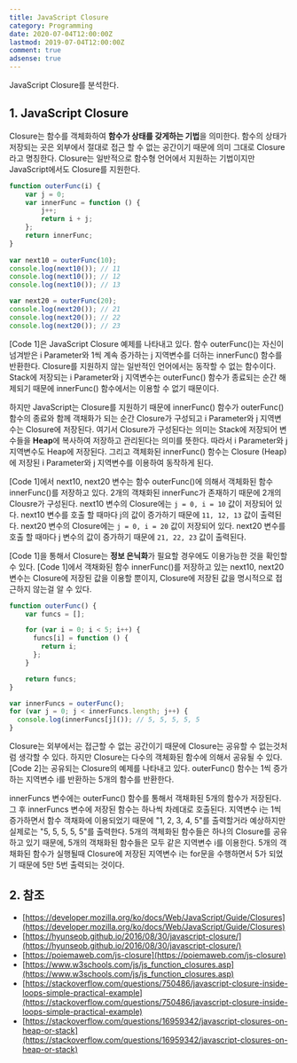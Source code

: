 ```yaml
---
title: JavaScript Closure
category: Programming
date: 2020-07-04T12:00:00Z
lastmod: 2019-07-04T12:00:00Z
comment: true
adsense: true
---
```


JavaScript Closure를 분석한다.

## 1. JavaScript Closure

Closure는 함수를 객체화하여 **함수가 상태를 갖게하는 기법**을 의미한다. 함수의 상태가 저장되는 곳은 외부에서 절대로 접근 할 수 없는 공간이기 때문에 의미 그대로 Closure라고 명칭한다. Closure는 일반적으로 함수형 언어에서 지원하는 기법이지만 JavaScript에서도 Closure를 지원한다.

```javascript {caption="[Code 1] JavaScript Closure", linenos=table}
function outerFunc(i) {
    var j = 0;
    var innerFunc = function () {
        j++;
        return i + j;
    };
    return innerFunc;
}
  
var next10 = outerFunc(10);
console.log(next10()); // 11
console.log(next10()); // 12
console.log(next10()); // 13

var next20 = outerFunc(20);
console.log(next20()); // 21
console.log(next20()); // 22
console.log(next20()); // 23
```

[Code 1]은 JavaScript Closure 예제를 나타내고 있다. 함수 outerFunc()는 자신이 넘겨받은 i Parameter와 1씩 계속 증가하는 j 지역변수를 더하는 innerFunc() 함수를 반환한다. Closure를 지원하지 않는 일반적인 언어에서는 동작할 수 없는 함수이다. Stack에 저장되는 i Parameter와 j 지역변수는 outerFunc() 함수가 종료되는 순간 해제되기 때문에 innerFunc() 함수에서는 이용할 수 없기 때문이다.

하지만 JavaScript는 Closure를 지원하기 때문에 innerFunc() 함수가 outerFunc() 함수의 종료와 함께 객채화가 되는 순간 Closure가 구성되고 i Parameter와 j 지역변수는 Closure에 저장된다. 여기서 Closure가 구성된다는 의미는 Stack에 저장되어 변수들을 **Heap**에 복사하여 저장하고 관리된다는 의미를 뜻한다. 따라서 i Parameter와 j 지역변수도 Heap에 저장된다. 그리고 객체화된 innerFunc() 함수는 Closure (Heap)에 저장된 i Parameter와 j 지역변수를 이용하여 동작하게 된다.

[Code 1]에서 next10, next20 변수는 함수 outerFunc()에 의해서 객체화된 함수 innerFunc()를 저장하고 있다. 2개의 객채화된 innerFunc가 존재하기 때문에 2개의 Clousre가 구성된다. next10 변수의 Closure에는 `j = 0, i = 10` 값이 저장되어 있다. next10 변수를 호출 할 때마다 j의 값이 증가하기 때문에 `11, 12, 13` 값이 출력된다. next20 변수의 Closure에는 `j = 0, i = 20` 값이 저장되어 있다. next20 변수를 호출 할 때마다 j 변수의 값이 증가하기 때문에 `21, 22, 23` 값이 출력된다.

[Code 1]을 통해서 Closure는 **정보 은닉화**가 필요할 경우에도 이용가능한 것을 확인할 수 있다. [Code 1]에서 객채화된 함수 innerFunc()를 저장하고 있는 next10, next20 변수는 Closure에 저장된 값을 이용할 뿐이지, Closure에 저장된 값을 명시적으로 접근하지 않는걸 알 수 있다.

```javascript {caption="[Code 2] JavaScript Shared Closure", linenos=table}
function outerFunc() {
    var funcs = [];

    for (var i = 0; i < 5; i++) {
      funcs[i] = function () {
        return i;
      };
    }

    return funcs;
}

var innerFuncs = outerFunc();
for (var j = 0; j < innerFuncs.length; j++) {
  console.log(innerFuncs[j]()); // 5, 5, 5, 5, 5
}
```

Closure는 외부에서는 접근할 수 없는 공간이기 때문에 Closure는 공유할 수 없는것처럼 생각할 수 있다. 하지만 Closure는 다수의 객체화된 함수에 의해서 공유될 수 있다. [Code 2]는 공유되는 Closure의 예제를 나타내고 있다. outerFunc() 함수는 1씩 증가하는 지역변수 i를 반환하는 5개의 함수를 반환한다.

innerFuncs 변수에는 outerFunc() 함수를 통해서 객채화된 5개의 함수가 저장된다. 그 후 innerFuncs 변수에 저장된 함수는 하나씩 차례대로 호출된다. 지역변수 i는 1씩 증가하면서 함수 객채화에 이용되었기 때문에 "1, 2, 3, 4, 5"를 출력할거라 예상하지만 실제로는 "5, 5, 5, 5, 5"를 출력한다. 5개의 객체화된 함수들은 하나의 Closure를 공유하고 있기 때문에, 5개의 객채화된 함수들은 모두 같은 지역변수 i를 이용한다. 5개의 객채화된 함수가 실행될때 Closure에 저장된 지역변수 i는 for문을 수행하면서 5가 되었기 때문에 5만 5번 출력되는 것이다.

## 2. 참조

* [https://developer.mozilla.org/ko/docs/Web/JavaScript/Guide/Closures](https://developer.mozilla.org/ko/docs/Web/JavaScript/Guide/Closures)
* [https://hyunseob.github.io/2016/08/30/javascript-closure/](https://hyunseob.github.io/2016/08/30/javascript-closure/)
* [https://poiemaweb.com/js-closure](https://poiemaweb.com/js-closure)
* [https://www.w3schools.com/js/js_function_closures.asp](https://www.w3schools.com/js/js_function_closures.asp)
* [https://stackoverflow.com/questions/750486/javascript-closure-inside-loops-simple-practical-example](https://stackoverflow.com/questions/750486/javascript-closure-inside-loops-simple-practical-example)
* [https://stackoverflow.com/questions/16959342/javascript-closures-on-heap-or-stack](https://stackoverflow.com/questions/16959342/javascript-closures-on-heap-or-stack)